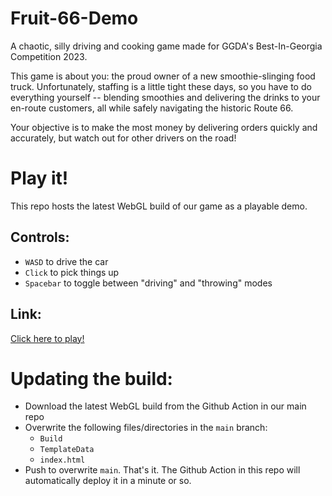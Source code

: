 # Fruit-66-Demo

A chaotic, silly driving and cooking game made for GGDA's Best-In-Georgia Competition 2023.

This game is about you: the proud owner of a new smoothie-slinging food truck.  Unfortunately, staffing is a little tight these days, so you have to do everything yourself -- blending smoothies and delivering the drinks to your en-route customers, all while safely navigating the historic Route 66.

Your objective is to make the most money by delivering orders quickly and accurately, but watch out for other drivers on the road!

# Play it!

This repo hosts the latest WebGL build of our game as a playable demo.

## Controls:
- `WASD` to drive the car
- `Click` to pick things up
- `Spacebar` to toggle between "driving" and "throwing" modes

## Link:
[Click here to play!](https://chew-crew-games.github.io/Fruit-66-Demo/)

# Updating the build:
- Download the latest WebGL build from the Github Action in our main repo
- Overwrite the following files/directories in the `main` branch:
  - `Build`
  - `TemplateData`
  - `index.html`
- Push to overwrite `main`.  That's it.  The Github Action in this repo will automatically deploy it in a minute or so.
